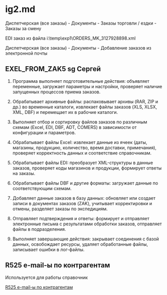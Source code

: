 # ig2.md

Диспетчерская (все заказы) - Документы - Заказы торговли / ездки - Заказы за смену

EDI заказ из файла i:\temp\exp1\ORDERS_MK_3127928898.xml

Диспетчерская (все заказы) - Документы - Добавление заказов из электронной почты

## EXEL_FROM_ZAK5 sg Сергей

1. Программа выполняет подготовительные действия: объявляет переменные, загружает параметры и настройки, проверяет наличие запущенных процессов приема заказов.

2. Обрабатывает архивные файлы: распаковывает архивы (RAR, ZIP и др.) во временные каталоги, извлекает файлы заказов (XLS, XLSX, XML, DBF) и перемещает их в рабочие каталоги.

3. Выполняет отбор и сортировку файлов заказов по различным схемам (Excel, EDI, DBF, ADT, COMERS) в зависимости от конфигурации и параметров.

4. Обрабатывает файлы Excel: извлекает данные из ячеек (даты, магазины, продукцию, количество, время доставки, примечания), проверяет корректность данных и соответствие справочникам.

5. Обрабатывает файлы EDI: преобразует XML-структуры в данные заказов, проверяет коды магазинов и продукции, формирует ответы на заказы.

6. Обрабатывает файлы DBF и другие форматы: загружает данные по соответствующим схемам.

7. Добавляет данные заказов в базу данных: обновляет или создает записи в документах заказов (ZAK), учитывает корректировки и отмены, разделяет заказы по экспедициям.

8. Отправляет подтверждения и ответы: формирует и отправляет электронные письма с результатами обработки заказов, отправляет файлы в подразделения.

9. Выполняет завершающие действия: закрывает соединения с базой данных, освобождает ресурсы, удаляет обработанные файлы, записывает ошибки в лог-файлы.

## R525 e-mail-ы по контрагентам

Используется для работы справочник

[R525  e-mail-ы по контрагентам](https://wiki.sftserv.ru/index.php/R525)